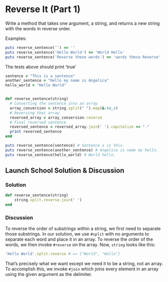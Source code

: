 # Reverse It (Part 1)
Write a method that takes one argument, a string, and returns a new string with the words in reverse order.

Examples:

```rb
puts reverse_sentence('') == ''
puts reverse_sentence('Hello World') == 'World Hello'
puts reverse_sentence('Reverse these words') == 'words these Reverse'
```

The tests above should print ‘true’

```rb
sentence = "This is a sentence"
another_sentence = "Hello my name is Angelica"
hello_world = "Hello World"


def reverse_sentence(string)
  # Converting the sentence into an array
  array_conversion = string.split(" ").map(&:to_s)
  # Reversing that array
  reversed_array = array_conversion.reverse
  # Final reversed sentence
  reversed_sentence = reversed_array.join(' ').capitalize << "."
  print reversed_sentence
end

puts reverse_sentence(sentence) # Sentence a is this.
puts reverse_sentence(another_sentence) # Angelica is name my hello.
puts reverse_sentence(hello_world) # World hello.
```

## Launch School Solution & Discussion
### Solution

```rb 
def reverse_sentence(string)
	string.split.reverse.join(' ')
end
```

### Discussion

To reverse the order of substrings within a string, we first need to separate those substrings. In our solution, we use `#split` with no arguments to separate each word and place it in an array. To reverse the order of the words, we then invoke `#reverse` on the array. Now, `string` looks like this:

```rb
'Hello World'.split.reverse # => ["World", "Hello"]
```

That’s precisely what we want except we need it to be a string, not an array. To accomplish this, we invoke `#join` which joins every element in an array using the given argument as the delimiter.